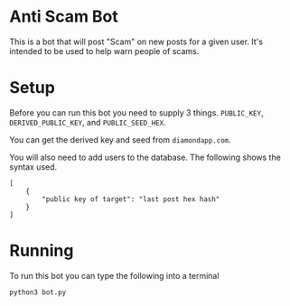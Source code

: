 # Anti Scam Bot

This is a bot that will post "Scam" on new posts for a given user. It's intended to be used to help warn people of scams.

# Setup

Before you can run this bot you need to supply 3 things. `PUBLIC_KEY`, `DERIVED_PUBLIC_KEY`, and `PUBLIC_SEED_HEX`.

You can get the derived key and seed from `diamondapp.com`.

You will also need to add users to the database. The following shows the syntax used.

```
[
    {
        "public key of target": "last post hex hash"
    }
]
```

# Running

To run this bot you can type the following into a terminal
```
python3 bot.py
```
